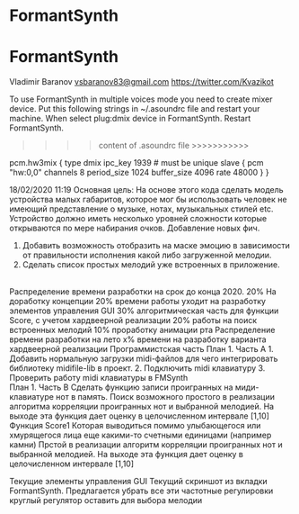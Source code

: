 # FormantSynth
# FormantSynth

Vladimir Baranov
vsbaranov83@gmail.com
https://twitter.com/Kvazikot

To use FormantSynth in multiple voices mode you need to create mixer device.
Put this following strings in  ~/.asoundrc file and restart your machine.
When select plug:dmix device in FormantSynth. Restart FormantSynth.

>>>> content of .asoundrc file >>>>>>>>>>>

pcm.hw3mix {
    type dmix
    ipc_key 1939 # must be unique
    slave {
            pcm "hw:0,0"
            channels 8
            period_size 1024
            buffer_size 4096
            rate 48000
    }
}

>>>>>>>>>>>>>>>>>>>>>>>>>>>>>>>>>>>>>>>>>>

18/02/2020 11:19
Основная цель: На основе этого кода сделать модель устройства малых габаритов, которое мог бы использовать человек не имеющий представление о музыке, нотах, музыкальных стилей etc. Устройство должно иметь несколько уровней сложности которые открываются по мере набирания очков.
Добавление новых фич.
1. Добавить возможность отобразить на маске эмоцию в зависимости от правильности исполнения какой либо загруженной мелодии.
2. Сделать список простых мелодий уже встроенных в приложение.
<br/>
Распределение времени разработки на срок до конца 2020.
20% На доработку концепции
20% времени работы уходит на разработку элементов управления GUI
30% алгоритмическая часть для функции Score, с учетом хардвеерной реализации 
20% работы на поиск встроенных мелодий
10% проработку анимации рта
Распределение времени разработки на лето
x% времени на разработку варианта хардвеерной реализации
Программистская часть
План 1. Часть A
1. Добавить нормальную загрузки midi-файлов для чего интегрировать библиотеку midifile-lib в проект.
2. Подключить midi клавиатуру
3. Проверить работу midi клавиатуры в FMSynth
<br/>
План 1. Часть B
Сделать функцию записи проигранных на миди-клавиатуре нот в память. 
Поиск возможного простого в реализации алгоритма корреляции проигранных нот и выбранной мелодией. На выходе эта функция дает оценку в целочисленном интервале [1,10]
Функция Score1
Которая выводиться помимо улыбающегося или хмурящегося лица еще какими-то счетными единицами (например камни)
Прстой в реализации алгоритм корреляции проигранных нот и выбранной мелодией. На выходе эта функция дает оценку в целочисленном интервале [1,10]

Текущие элементы управления GUI
Текущий скриншот из вкладки FormantSynth. 
Предлагается убрать все эти частотные регулировки круглый регулятор оставить для выбора мелодии  






